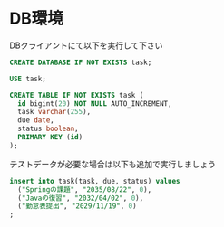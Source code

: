 # DB環境


DBクライアントにて以下を実行して下さい
```sql
CREATE DATABASE IF NOT EXISTS task;

USE task;

CREATE TABLE IF NOT EXISTS task (
  id bigint(20) NOT NULL AUTO_INCREMENT,
  task varchar(255),
  due date,
  status boolean,
  PRIMARY KEY (id)
);
```

テストデータが必要な場合は以下も追加で実行しましょう

```sql
insert into task(task, due, status) values 
  ("Springの課題", "2035/08/22", 0),
  ("Javaの復習", "2032/04/02", 0),
  ("勤怠表提出", "2029/11/19", 0)
;
```

